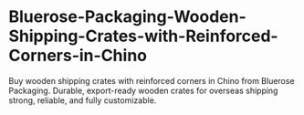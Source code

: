 # Bluerose-Packaging-Wooden-Shipping-Crates-with-Reinforced-Corners-in-Chino
Buy wooden shipping crates with reinforced corners in Chino from Bluerose Packaging. Durable, export-ready wooden crates for overseas shipping  strong, reliable, and fully customizable.
